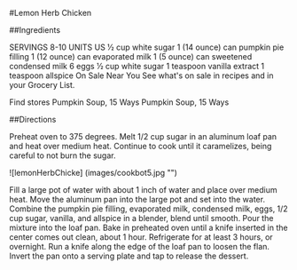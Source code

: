 #Lemon Herb Chicken

##Ingredients

SERVINGS 8-10 UNITS US
1⁄2 cup white sugar
1 (14 ounce) can pumpkin pie filling
1 (12 ounce) can evaporated milk
1 (5 ounce) can sweetened condensed milk
6 eggs
1⁄2 cup white sugar
1 teaspoon vanilla extract
1 teaspoon allspice
On Sale Near You
See what's on sale in recipes and in your Grocery List.

Find stores
 Pumpkin Soup, 15 Ways
Pumpkin Soup, 15 Ways

##Directions

Preheat oven to 375 degrees. Melt 1/2 cup sugar in an aluminum loaf pan and heat over medium heat. Continue to cook until it caramelizes, being careful to not burn the sugar.

![lemonHerbChicke] (images/cookbot5.jpg "")

Fill a large pot of water with about 1 inch of water and place over medium heat. Move the aluminum pan into the large pot and set into the water.
Combine the pumpkin pie filling, evaporated milk, condensed milk, eggs, 1/2 cup sugar, vanilla, and allspice in a blender, blend until smooth. Pour the mixture into the loaf pan.
Bake in preheated oven until a knife inserted in the center comes out clean, about 1 hour. Refrigerate for at least 3 hours, or overnight.
Run a knife along the edge of the loaf pan to loosen the flan. Invert the pan onto a serving plate and tap to release the dessert.